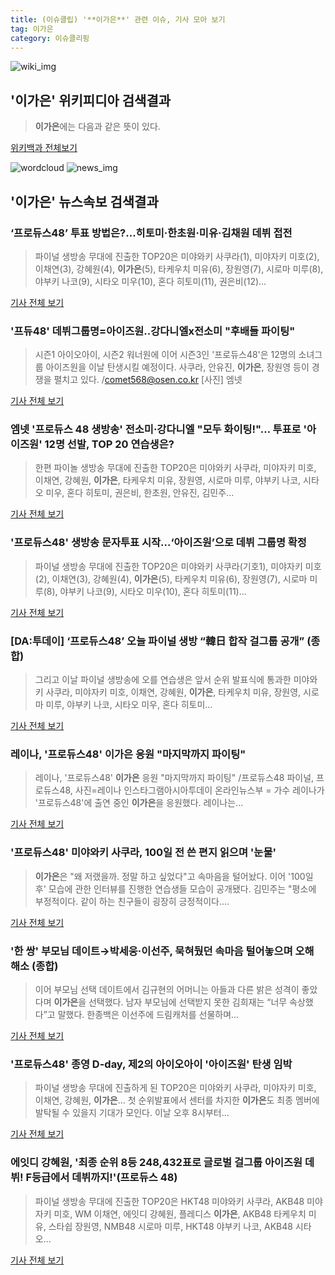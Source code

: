 ```yaml
---
title: (이슈클립) '**이가은**' 관련 이슈, 기사 모아 보기
tag: 이가은
category: 이슈클리핑
---
```

![wiki_img](https://user-images.githubusercontent.com/42597476/44503234-41136a80-a6d0-11e8-9071-6fc6418eafe4.png)
## **'**이가은**'** 위키피디아 검색결과
>**이가은**에는 다음과 같은 뜻이 있다.

<a href="https://ko.wikipedia.org/wiki/이가은" target="_blank">위키백과 전체보기</a>

![wordcloud](https://s3.ap-northeast-2.amazonaws.com/lyrics101-wordcloud/2018-08-31-1535725335.png)
![news_img](https://user-images.githubusercontent.com/42597476/44507050-1206f400-a6e4-11e8-8d98-7ffbfebb353f.png)
## **'**이가은**'** 뉴스속보 검색결과
### ‘프로듀스48’ 투표 방법은?...히토미·한초원·미유·김채원 데뷔 접전

>파이널 생방송 무대에 진출한 TOP20은 미야와키 사쿠라(1), 미야자키 미호(2), 이채연(3), 강혜원(4), **이가은**(5), 타케우치 미유(6), 장원영(7), 시로마 미루(8), 야부키 나코(9), 시타오 미우(10), 혼다 히토미(11), 권은비(12)...

<a href="http://star.mk.co.kr/new/view.php?mc=ST&year=2018&no=550402" target="_blank">기사 전체 보기</a>

### '프듀48' 데뷔그룹명=아이즈원..강다니엘x전소미 "후배들 파이팅"

>시즌1 아이오아이, 시즌2 워너원에 이어 시즌3인 '프로듀스48'은 12명의 소녀그룹 아이즈원을 이날 탄생시킬 예정이다. 사쿠라, 안유진, **이가은**, 장원영 등이 경쟁을 펼치고 있다.   /comet568@osen.co.kr [사진] 엠넷  

<a href="http://www.osen.co.kr/article/G1110979510" target="_blank">기사 전체 보기</a>

### 엠넷 '프로듀스 48 생방송' 전소미·강다니엘 "모두 화이팅!"… 투표로 '아이즈원' 12명 선발, TOP 20 연습생은?

>한편 파이놀 생방송 무대에 진출한 TOP20은 미야와키 사쿠라, 미야자키 미호, 이채연, 강혜원, **이가은**, 타케우치 미유, 장원영, 시로마 미루, 야부키 나코, 시타오 미우, 혼다 히토미, 권은비, 한초원, 안유진, 김민주...

<a href="http://www.kyeongin.com/main/view.php?key=20180831002042218" target="_blank">기사 전체 보기</a>

### '프로듀스48' 생방송 문자투표 시작...‘아이즈원’으로 데뷔 그룹명 확정

>파이널 생방송 무대에 진출한 TOP20은 미야와키 사쿠라(기호1), 미야자키 미호(2), 이채연(3), 강혜원(4), **이가은**(5), 타케우치 미유(6), 장원영(7), 시로마 미루(8), 야부키 나코(9), 시타오 미우(10), 혼다 히토미(11)...

<a href="http://www.anewsa.com/detail.php?number=1364637&thread=07r05" target="_blank">기사 전체 보기</a>

### [DA:투데이] ‘프로듀스48’ 오늘 파이널 생방 “韓日 합작 걸그룹 공개” (종합)

>그리고 이날 파이널 생방송에 오를 연습생은 앞서 순위 발표식에 통과한 미야와키 사쿠라, 미야자키 미호, 이채연, 강혜원, **이가은**, 타케우치 미유, 장원영, 시로마 미루, 야부키 나코, 시타오 미우, 혼다 히토미...

<a href="http://sports.donga.com/3/all/20180831/91774594/1" target="_blank">기사 전체 보기</a>

### 레이나, '프로듀스48' **이가은** 응원 "마지막까지 파이팅"

>레이나, '프로듀스48' **이가은** 응원 "마지막까지 파이팅" /프로듀스48 파이널, 프로듀스48, 사진=레이나 인스타그램아시아투데이 온라인뉴스부 = 가수 레이나가 '프로듀스48'에 출연 중인 **이가은**을 응원했다. 레이나는...

<a href="http://www.asiatoday.co.kr/view.php?key=20180831002216402" target="_blank">기사 전체 보기</a>

### '프로듀스48' 미야와키 사쿠라, 100일 전 쓴 편지 읽으며 '눈물'

>**이가은**은 "왜 저랬을까. 정말 하고 싶었다"고 속마음을 털어놨다. 이어 '100일 후' 모습에 관한 인터뷰를 진행한 연습생들 모습이 공개됐다. 김민주는 "평소에 부정적이다. 같이 하는 친구들이 굉장히 긍정적이다....

<a href="http://news1.kr/articles/?3414462" target="_blank">기사 전체 보기</a>

### '한 쌍' 부모님 데이트→박세웅·이선주, 묵혀뒀던 속마음 털어놓으며 오해 해소 (종합)

>이어 부모님 선택 데이트에서 김규현의 어머니는 아들과 다른 밝은 성격이 좋았다며 **이가은**을 선택했다. 남자 부모님에 선택받지 못한 김희재는 “너무 속상했다”고 말했다. 한종백은 이선주에 드림캐처를 선물하며...

<a href="http://biz.heraldcorp.com/view.php?ud=201808312104440871612_1" target="_blank">기사 전체 보기</a>

### '프로듀스48' 종영 D-day, 제2의 아이오아이 '아이즈원' 탄생 임박

>파이널 생방송 무대에 진출하게 된 TOP20은 미야와키 사쿠라, 미야자키 미호, 이채연, 강혜원, **이가은**... 첫 순위발표에서 센터를 차지한 **이가은**도 최종 멤버에 발탁될 수 있을지 기대가 모인다. 이날 오후 8시부터...

<a href="http://www.tvreport.co.kr/?c=news&m=newsview&idx=1077622" target="_blank">기사 전체 보기</a>

### 에잇디 강혜원, '최종 순위 8등 248,432표로 글로벌 걸그룹 아이즈원 데뷔! F등급에서 데뷔까지!'(프로듀스 48)

>파이널 생방송 무대에 진출한 TOP20은 HKT48 미야와키 사쿠라, AKB48 미야자키 미호, WM 이채연, 에잇디 강혜원, 플레디스 **이가은**, AKB48 타케우치 미유, 스타쉽 장원영, NMB48 시로마 미루, HKT48 야부키 나코, AKB48 시타오...

<a href="http://www.getnews.co.kr/news/articleView.html?idxno=93046" target="_blank">기사 전체 보기</a>


